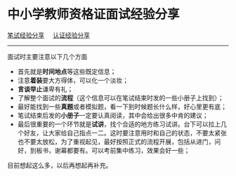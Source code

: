 # 中小学教师资格证面试经验分享

[笔试经验分享](./bishi.md) &nbsp;&nbsp;&nbsp;  [认证经验分享](./renzheng.md)

***

面试时主要注意以下几个方面

- 首先就是**时间地点**等这些既定信息；
- 注意**着装**要大方得体，可以化一个淡妆；
- **言谈举止**谦卑有礼；
- 了解整个面试的**流程**（这个信息可以在笔试结束时发的一些小册子上找到）；
- 最好能找到一些**真题**或者模拟题，看一下到时候题长什么样，好心里更有底；
- 笔试结束后发的**小册子**一定要认真阅读，其中会给出很多中肯的建议；
- 最后很重要的一个环节就是**试讲**，找个合适的地方练习试讲。台下可以拉上几个好友，让大家给自己指点一二。这时要注意用时和自己的状态，不要太紧张也不要太放松，为了重视起见，最好按照正式的流程开展，包括从进门，问好，到板书，谢幕都要有。可以考前集中练习，效果会好一些；

目前想起这么多，以后再想起再补充。